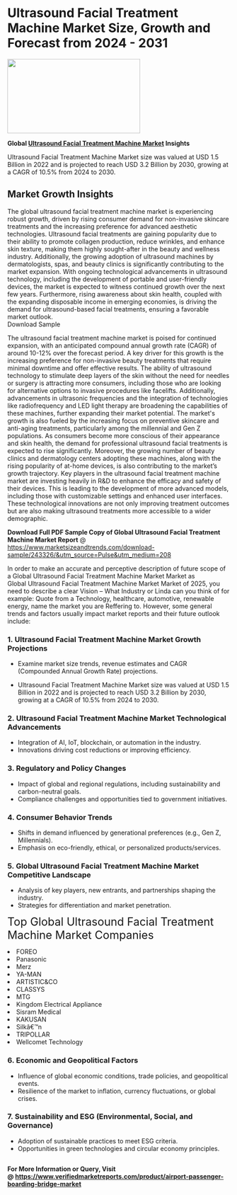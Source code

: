 <H1>Ultrasound Facial Treatment Machine Market Size, Growth and Forecast from 2024 - 2031</H1><img class="aligncenter size-medium wp-image-584254" src="https://thirdeyenews.in/wp-content/uploads/2024/09/Global-Market-Research-300x168.jpeg" alt="" width="300" height="168" /><p><strong>Global&nbsp;<a href="https://www.marketsizeandtrends.com/download-sample/243326/&amp;utm_source=Pulse&amp;utm_medium=208">Ultrasound Facial Treatment Machine Market</a> Insights</strong></p><p>Ultrasound Facial Treatment Machine Market size was valued at USD 1.5 Billion in 2022 and is projected to reach USD 3.2 Billion by 2030, growing at a CAGR of 10.5% from 2024 to 2030.</p><p><h2>Market Growth Insights</h2> <p>The global ultrasound facial treatment machine market is experiencing robust growth, driven by rising consumer demand for non-invasive skincare treatments and the increasing preference for advanced aesthetic technologies. Ultrasound facial treatments are gaining popularity due to their ability to promote collagen production, reduce wrinkles, and enhance skin texture, making them highly sought-after in the beauty and wellness industry. Additionally, the growing adoption of ultrasound machines by dermatologists, spas, and beauty clinics is significantly contributing to the market expansion. With ongoing technological advancements in ultrasound technology, including the development of portable and user-friendly devices, the market is expected to witness continued growth over the next few years. Furthermore, rising awareness about skin health, coupled with the expanding disposable income in emerging economies, is driving the demand for ultrasound-based facial treatments, ensuring a favorable market outlook. <br>Download Sample</br> <p>The ultrasound facial treatment machine market is poised for continued expansion, with an anticipated compound annual growth rate (CAGR) of around 10-12% over the forecast period. A key driver for this growth is the increasing preference for non-invasive beauty treatments that require minimal downtime and offer effective results. The ability of ultrasound technology to stimulate deep layers of the skin without the need for needles or surgery is attracting more consumers, including those who are looking for alternative options to invasive procedures like facelifts. Additionally, advancements in ultrasonic frequencies and the integration of technologies like radiofrequency and LED light therapy are broadening the capabilities of these machines, further expanding their market potential. The market's growth is also fueled by the increasing focus on preventive skincare and anti-aging treatments, particularly among the millennial and Gen Z populations. As consumers become more conscious of their appearance and skin health, the demand for professional ultrasound facial treatments is expected to rise significantly. Moreover, the growing number of beauty clinics and dermatology centers adopting these machines, along with the rising popularity of at-home devices, is also contributing to the market’s growth trajectory. Key players in the ultrasound facial treatment machine market are investing heavily in R&D to enhance the efficacy and safety of their devices. This is leading to the development of more advanced models, including those with customizable settings and enhanced user interfaces. These technological innovations are not only improving treatment outcomes but are also making ultrasound treatments more accessible to a wider demographic. <p></p><p><span class=""><strong>Download Full PDF Sample Copy of Global Ultrasound Facial Treatment Machine Market Report</strong> @ <a href="https://www.marketsizeandtrends.com/download-sample/243326/&amp;utm_source=Pulse&amp;utm_medium=208" target="_blank">https://www.marketsizeandtrends.com/download-sample/243326/&amp;utm_source=Pulse&amp;utm_medium=208</a></span></p><p>In order to make an accurate and perceptive description of future scope of a Global&nbsp;Ultrasound Facial Treatment Machine Market Market as Global&nbsp;Ultrasound Facial Treatment Machine Market Market of 2025, you need to describe a clear Vision &ndash; What Industry or Linda can you think of for example: Quote from a Technology, healthcare, automotive, renewable energy, name the market you are Reffering to. However, some general trends and factors usually impact market reports and their future outlook include:</p><h3>1.&nbsp;<strong>Ultrasound Facial Treatment Machine Market Growth Projections</strong></h3><ul><li>Examine market size trends, revenue estimates and CAGR (Compounded Annual Growth Rate) projections.</li><li><p>Ultrasound Facial Treatment Machine Market size was valued at USD 1.5 Billion in 2022 and is projected to reach USD 3.2 Billion by 2030, growing at a CAGR of 10.5% from 2024 to 2030.</p></li></ul><h3>2.&nbsp;<strong>Ultrasound Facial Treatment Machine Market Technological Advancements</strong></h3><ul><li>Integration of AI, IoT, blockchain, or automation in the industry.</li><li>Innovations driving cost reductions or improving efficiency.</li></ul><h3>3.&nbsp;<strong>Regulatory and Policy Changes</strong></h3><ul><li>Impact of global and regional regulations, including sustainability and carbon-neutral goals.</li><li>Compliance challenges and opportunities tied to government initiatives.</li></ul><h3>4.&nbsp;<strong>Consumer Behavior Trends</strong></h3><ul><li>Shifts in demand influenced by generational preferences (e.g., Gen Z, Millennials).</li><li>Emphasis on eco-friendly, ethical, or personalized products/services.</li></ul><h3>5.&nbsp;<strong>Global Ultrasound Facial Treatment Machine Market Competitive Landscape</strong></h3><ul><li>Analysis of key players, new entrants, and partnerships shaping the industry.</li><li>Strategies for differentiation and market penetration.</li></ul><p data-pm-slice="1 1 []"><span style="color: inherit; font-family: inherit; font-size: 25px;">Top Global Ultrasound Facial Treatment Machine Market Companies</span></p><div class="" data-test-id=""><p><li>FOREO</li><li> Panasonic</li><li> Merz</li><li> YA-MAN</li><li> ARTISTIC&CO</li><li> CLASSYS</li><li> MTG</li><li> Kingdom Electrical Appliance</li><li> Sisram Medical</li><li> KAKUSAN</li><li> Silkâ€™n</li><li> TRIPOLLAR</li><li> Wellcomet Technology</li></p></div><h3>6.&nbsp;<strong>Economic and Geopolitical Factors</strong></h3><ul><li>Influence of global economic conditions, trade policies, and geopolitical events.</li><li>Resilience of the market to inflation, currency fluctuations, or global crises.</li></ul><h3>7.&nbsp;<strong>Sustainability and ESG (Environmental, Social, and Governance)</strong></h3><ul><li>Adoption of sustainable practices to meet ESG criteria.</li><li>Opportunities in green technologies and circular economy principles.</li></ul><h2><strong style="font-size: 14px;">For More Information or Query, Visit @&nbsp;</strong><a style="background-color: #ffffff; font-size: 14px;" href="https://www.marketsizeandtrends.com/report/ultrasound-facial-treatment-machine-market/" target="_blank">https://www.verifiedmarketreports.com/product/airport-passenger-boarding-bridge-market</a></h2>
